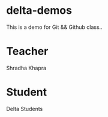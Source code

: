 # delta-demos

This is a demo for Git &amp;&amp; Github class..

# Teacher

Shradha Khapra

# Student

Delta Students
